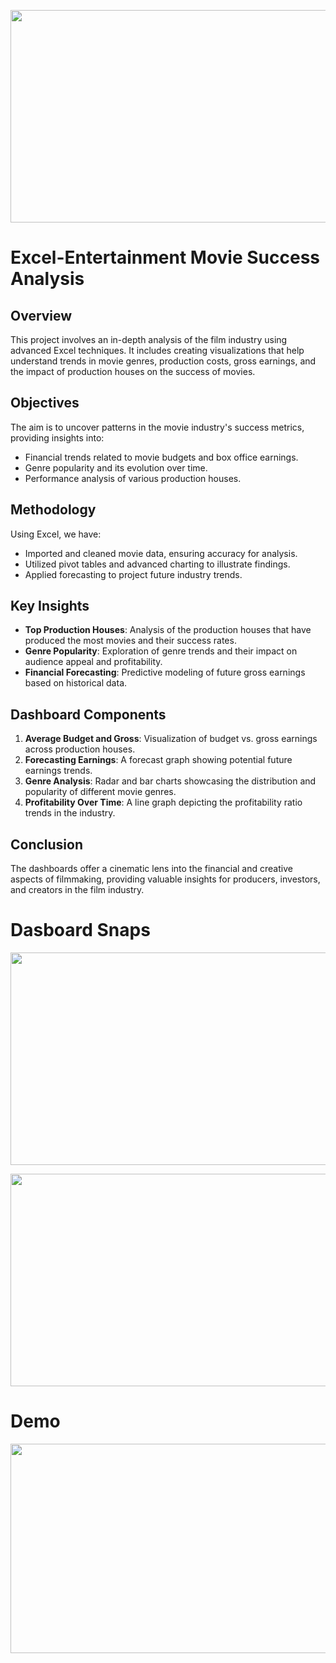 <p align="center" >
  <img src="https://github.com/Tahascommit/Excel-Entertainment-Movie-Sucess-Analysis/blob/68f7e67324e0d95fd2a6dfb06beac7fc14105968/assets/Cover_image.png" width="703" height="340">
</p >


# Excel-Entertainment Movie Success Analysis
Overview
--------

This project involves an in-depth analysis of the film industry using advanced Excel techniques. It includes creating visualizations that help understand trends in movie genres, production costs, gross earnings, and the impact of production houses on the success of movies.

Objectives
----------

The aim is to uncover patterns in the movie industry's success metrics, providing insights into:

*   Financial trends related to movie budgets and box office earnings.
*   Genre popularity and its evolution over time.
*   Performance analysis of various production houses.

Methodology
-----------

Using Excel, we have:

*   Imported and cleaned movie data, ensuring accuracy for analysis.
*   Utilized pivot tables and advanced charting to illustrate findings.
*   Applied forecasting to project future industry trends.

Key Insights
------------

*   **Top Production Houses**: Analysis of the production houses that have produced the most movies and their success rates.
*   **Genre Popularity**: Exploration of genre trends and their impact on audience appeal and profitability.
*   **Financial Forecasting**: Predictive modeling of future gross earnings based on historical data.

Dashboard Components
--------------------

1.  **Average Budget and Gross**: Visualization of budget vs. gross earnings across production houses.
2.  **Forecasting Earnings**: A forecast graph showing potential future earnings trends.
3.  **Genre Analysis**: Radar and bar charts showcasing the distribution and popularity of different movie genres.
4.  **Profitability Over Time**: A line graph depicting the profitability ratio trends in the industry.

Conclusion
----------

The dashboards offer a cinematic lens into the financial and creative aspects of filmmaking, providing valuable insights for producers, investors, and creators in the film industry.

# Dasboard Snaps

<p align="center">
  <img src="https://github.com/Tahascommit/Excel-Entertainment-Movie-Sucess-Analysis/blob/4ca6288bb72bab1f33456a62690275cb3950bc6e/assets/Snap_1.png" width="703" height="340">
</p >

<p align="center">
  <img src="https://github.com/Tahascommit/Excel-Entertainment-Movie-Sucess-Analysis/blob/68f7e67324e0d95fd2a6dfb06beac7fc14105968/assets/Snap_2.png" width="703" height="340">
</p >


# Demo
<img src="https://github.com/Tahascommit/Excel-Entertainment-Movie-Sucess-Analysis/blob/68f7e67324e0d95fd2a6dfb06beac7fc14105968/assets/Demo.gif" width="602" height="335">




